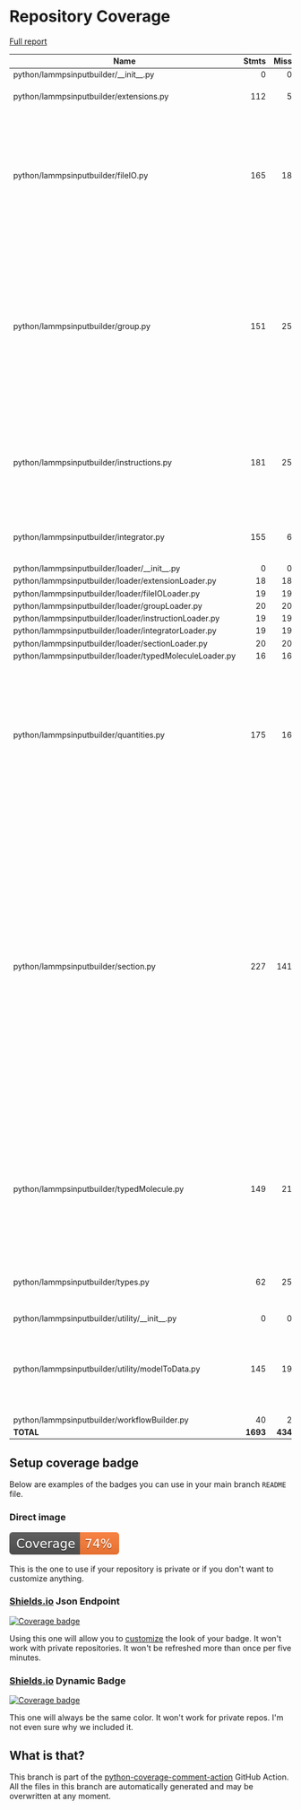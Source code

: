 # Repository Coverage

[Full report](https://htmlpreview.github.io/?https://github.com/madreher/LammpsInputBuilder/blob/python-coverage-comment-action-data/htmlcov/index.html)

| Name                                                    |    Stmts |     Miss |   Cover |   Missing |
|-------------------------------------------------------- | -------: | -------: | ------: | --------: |
| python/lammpsinputbuilder/\_\_init\_\_.py               |        0 |        0 |    100% |           |
| python/lammpsinputbuilder/extensions.py                 |      112 |        5 |     96% |18, 21, 51, 93, 134 |
| python/lammpsinputbuilder/fileIO.py                     |      165 |       18 |     89% |23, 26, 29, 34, 37, 40, 43, 46, 49, 88, 106, 118, 144, 157, 169, 178, 196, 219 |
| python/lammpsinputbuilder/group.py                      |      151 |       25 |     83% |23, 26, 41, 48, 59, 90, 111, 152, 158, 170, 189-190, 193, 196, 199, 202-205, 209-212, 215, 218 |
| python/lammpsinputbuilder/instructions.py               |      181 |       25 |     86% |24, 34, 46, 65, 74, 102, 113, 193, 235-240, 243-253 |
| python/lammpsinputbuilder/integrator.py                 |      155 |        6 |     96% |29, 42, 69, 107, 133, 167 |
| python/lammpsinputbuilder/loader/\_\_init\_\_.py        |        0 |        0 |    100% |           |
| python/lammpsinputbuilder/loader/extensionLoader.py     |       18 |       18 |      0% |      1-24 |
| python/lammpsinputbuilder/loader/fileIOLoader.py        |       19 |       19 |      0% |      1-25 |
| python/lammpsinputbuilder/loader/groupLoader.py         |       20 |       20 |      0% |      1-26 |
| python/lammpsinputbuilder/loader/instructionLoader.py   |       19 |       19 |      0% |      1-25 |
| python/lammpsinputbuilder/loader/integratorLoader.py    |       19 |       19 |      0% |      1-25 |
| python/lammpsinputbuilder/loader/sectionLoader.py       |       20 |       20 |      0% |      1-26 |
| python/lammpsinputbuilder/loader/typedMoleculeLoader.py |       16 |       16 |      0% |      1-22 |
| python/lammpsinputbuilder/quantities.py                 |      175 |       16 |     91% |73, 76, 91, 101, 113, 123, 138, 148, 161, 171, 186, 196, 207, 216, 228, 238 |
| python/lammpsinputbuilder/section.py                    |      227 |      141 |     38% |15-18, 21-22, 25-28, 31, 34, 40-44, 47, 50, 53, 56, 59-65, 68-104, 109-147, 158, 161, 167, 170, 173-179, 182-217, 235, 240, 267, 272, 279-280, 283, 286-289, 292-298, 301-305 |
| python/lammpsinputbuilder/typedMolecule.py              |      149 |       21 |     86% |32-37, 55, 58, 61, 64, 67, 93, 95, 103, 114-117, 130, 137, 178, 196, 225 |
| python/lammpsinputbuilder/types.py                      |       62 |       25 |     60% |14-21, 24-33, 46-49, 54-57, 70, 75, 78 |
| python/lammpsinputbuilder/utility/\_\_init\_\_.py       |        0 |        0 |    100% |           |
| python/lammpsinputbuilder/utility/modelToData.py        |      145 |       19 |     87% |35, 39, 94, 114, 133, 155-158, 172, 176-186 |
| python/lammpsinputbuilder/workflowBuilder.py            |       40 |        2 |     95% |    20, 32 |
|                                               **TOTAL** | **1693** |  **434** | **74%** |           |


## Setup coverage badge

Below are examples of the badges you can use in your main branch `README` file.

### Direct image

[![Coverage badge](https://raw.githubusercontent.com/madreher/LammpsInputBuilder/python-coverage-comment-action-data/badge.svg)](https://htmlpreview.github.io/?https://github.com/madreher/LammpsInputBuilder/blob/python-coverage-comment-action-data/htmlcov/index.html)

This is the one to use if your repository is private or if you don't want to customize anything.

### [Shields.io](https://shields.io) Json Endpoint

[![Coverage badge](https://img.shields.io/endpoint?url=https://raw.githubusercontent.com/madreher/LammpsInputBuilder/python-coverage-comment-action-data/endpoint.json)](https://htmlpreview.github.io/?https://github.com/madreher/LammpsInputBuilder/blob/python-coverage-comment-action-data/htmlcov/index.html)

Using this one will allow you to [customize](https://shields.io/endpoint) the look of your badge.
It won't work with private repositories. It won't be refreshed more than once per five minutes.

### [Shields.io](https://shields.io) Dynamic Badge

[![Coverage badge](https://img.shields.io/badge/dynamic/json?color=brightgreen&label=coverage&query=%24.message&url=https%3A%2F%2Fraw.githubusercontent.com%2Fmadreher%2FLammpsInputBuilder%2Fpython-coverage-comment-action-data%2Fendpoint.json)](https://htmlpreview.github.io/?https://github.com/madreher/LammpsInputBuilder/blob/python-coverage-comment-action-data/htmlcov/index.html)

This one will always be the same color. It won't work for private repos. I'm not even sure why we included it.

## What is that?

This branch is part of the
[python-coverage-comment-action](https://github.com/marketplace/actions/python-coverage-comment)
GitHub Action. All the files in this branch are automatically generated and may be
overwritten at any moment.